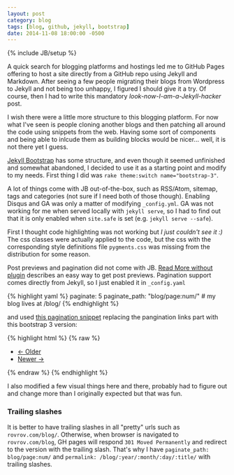 ```yaml
---
layout: post
category: blog
tags: [blog, github, jekyll, bootstrap]
date: 2014-11-08 18:00:00 -0500
---
```

{% include JB/setup %}

A quick search for blogging platforms and hostings led me to GitHub Pages offering to host a site directly from a GitHub repo using Jekyll and Markdown. After seeing a few people migrating their blogs from Wordpress to Jekyll and not being too unhappy, I figured I should give it a try. Of course, then I had to write this mandatory _look-now-I-am-a-Jekyll-hacker_ post.

I wish there were a little more structure to this blogging platform. For now what I've seen is people cloning another blogs and then patching all around the code using snippets from the web. Having some sort of components and being able to inlcude them as building blocks would be nicer... well, it is not there yet I guess.

[Jekyll Bootstrap](http://jekyllbootstrap.com/) has some structure, and even though it seemed unfinished and somewhat abandoned, I decided to use it as a starting point and modify to my needs. First thing I did was `rake theme:switch name="bootstrap-3"`.

<!-- more -->

A lot of things come with JB out-of-the-box, such as RSS/Atom, sitemap, tags and categories (not sure if I need both of those though). Enabling Disqus and GA was only a matter of modifying `_config.yml`. GA was not working for me when served locally with `jekyll serve`, so I had to find out that it is only enabled when `site.safe` is set (e.g. `jekyll serve --safe`).

First I thought code highlighting was not working but _I just couldn't see it :)_ The css classes were actually applied to the code, but the css with the corresponding style definitions file `pygments.css` was missing from the distribution for some reason.

Post previews and pagination did not come with JB. [Read More without plugin](http://truongtx.me/2013/05/01/jekyll-read-more-feature-without-any-plugin/) describes an easy way to get post previews. Pagination support comes directly from Jekyll, so I just enabled it in `_config.yaml`

{% highlight yaml %}
paginate: 5
paginate_path: "blog/page:num/"  # my blog lives at /blog/
{% endhighlight %}

and used [this pagination snippet](http://jekyllrb.com/docs/pagination/#render-the-paginated-posts) replacing the pangination links part with this bootstrap 3 version:

{% highlight html %}
{% raw %}
<!-- Pagination links -->
<nav>
  <ul class="pager">
    <li class="previous{% unless paginator.previous_page %} disabled{% endunless %}"><a href="{{paginator.previous_page_path | replace: '/index.html', '/'}}">&larr; Older</a></li>
    <li class="next{% unless paginator.next_page %} disabled{% endunless %}"><a href="{{paginator.next_page_path}}">Newer &rarr;</a></li>
  </ul>
</nav>
{% endraw %}
{% endhighlight %}

I also modified a few visual things here and there, probably had to figure out and change more than I originally expected but that was fun.

### Trailing slashes

It is better to have trailing slashes in all "pretty" urls such as `rovrov.com/blog/`. Otherwise, when browser is navigated to `rovrov.com/blog`, GH pages will respond `301 Moved Permanently` and redirect to the version with the trailing slash. That's why I have `paginate_path: blog/page:num/` and `permalink: /blog/:year/:month/:day/:title/` with trailing slashes.